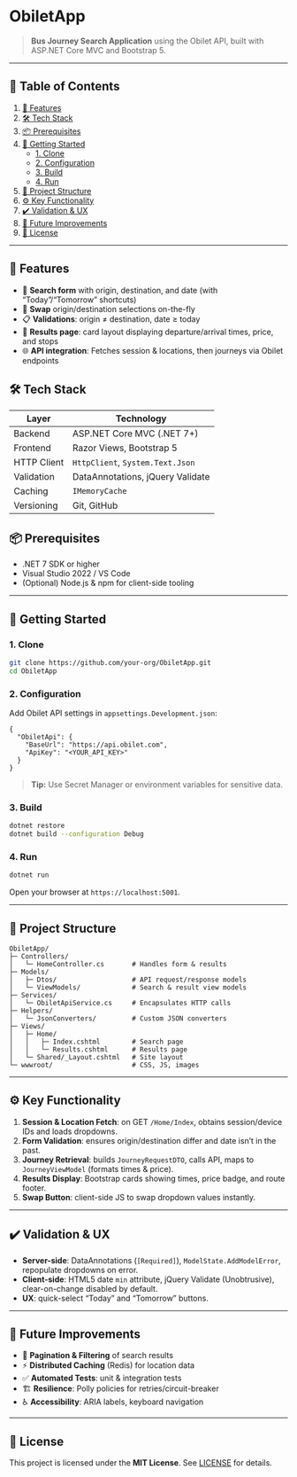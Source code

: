 # ObiletApp

> **Bus Journey Search Application** using the Obilet API, built with ASP.NET Core MVC and Bootstrap 5.

---

## 📝 Table of Contents

1. [🚀 Features](#🚀-features)
2. [🛠 Tech Stack](#🛠-tech-stack)
3. [📦 Prerequisites](#📦-prerequisites)
4. [🚀 Getting Started](#🚀-getting-started)
   - [1. Clone](#1-clone)
   - [2. Configuration](#2-configuration)
   - [3. Build](#3-build)
   - [4. Run](#4-run)
5. [📂 Project Structure](#📂-project-structure)
6. [⚙️ Key Functionality](#⚙️-key-functionality)
7. [✔️ Validation & UX](#✔️-validation--ux)
8. [🚧 Future Improvements](#🚧-future-improvements)
9. [📄 License](#📄-license)

---

## 🚀 Features

- 🎯 **Search form** with origin, destination, and date (with “Today”/“Tomorrow” shortcuts)
- 🔀 **Swap** origin/destination selections on-the-fly
- 📋 **Validations**: origin ≠ destination, date ≥ today
- 🚌 **Results page**: card layout displaying departure/arrival times, price, and stops
- 🌐 **API integration**: Fetches session & locations, then journeys via Obilet endpoints

## 🛠 Tech Stack

| Layer       | Technology                       |
| ----------- | -------------------------------- |
| Backend     | ASP.NET Core MVC (.NET 7+)       |
| Frontend    | Razor Views, Bootstrap 5         |
| HTTP Client | `HttpClient`, `System.Text.Json` |
| Validation  | DataAnnotations, jQuery Validate |
| Caching     | `IMemoryCache`                   |
| Versioning  | Git, GitHub                      |

## 📦 Prerequisites

- .NET 7 SDK or higher
- Visual Studio 2022 / VS Code
- (Optional) Node.js & npm for client-side tooling

---

## 🚀 Getting Started

### 1. Clone

```bash
git clone https://github.com/your-org/ObiletApp.git
cd ObiletApp
```

### 2. Configuration

Add Obilet API settings in `appsettings.Development.json`:

```jsonc
{
  "ObiletApi": {
    "BaseUrl": "https://api.obilet.com",
    "ApiKey": "<YOUR_API_KEY>"
  }
}
```

> **Tip:** Use Secret Manager or environment variables for sensitive data.

### 3. Build

```bash
dotnet restore
dotnet build --configuration Debug
```

### 4. Run

```bash
dotnet run
```

Open your browser at `https://localhost:5001`.

---

## 📂 Project Structure

```
ObiletApp/
├─ Controllers/
│   └─ HomeController.cs       # Handles form & results
├─ Models/
│   ├─ Dtos/                   # API request/response models
│   └─ ViewModels/             # Search & result view models
├─ Services/
│   └─ ObiletApiService.cs     # Encapsulates HTTP calls
├─ Helpers/
│   └─ JsonConverters/         # Custom JSON converters
├─ Views/
│   ├─ Home/
│   │   ├─ Index.cshtml        # Search page
│   │   └─ Results.cshtml      # Results page
│   └─ Shared/_Layout.cshtml   # Site layout
└─ wwwroot/                    # CSS, JS, images
```

---

## ⚙️ Key Functionality

1. **Session & Location Fetch**: on GET `/Home/Index`, obtains session/device IDs and loads dropdowns.
2. **Form Validation**: ensures origin/destination differ and date isn’t in the past.
3. **Journey Retrieval**: builds `JourneyRequestDTO`, calls API, maps to `JourneyViewModel` (formats times & price).
4. **Results Display**: Bootstrap cards showing times, price badge, and route footer.
5. **Swap Button**: client-side JS to swap dropdown values instantly.

---

## ✔️ Validation & UX

- **Server-side**: DataAnnotations (`[Required]`), `ModelState.AddModelError`, repopulate dropdowns on error.
- **Client-side**: HTML5 date `min` attribute, jQuery Validate (Unobtrusive), clear-on-change disabled by default.
- **UX**: quick-select “Today” and “Tomorrow” buttons.

---

## 🚧 Future Improvements

- 🔄 **Pagination & Filtering** of search results
- ⚡ **Distributed Caching** (Redis) for location data
- ✅ **Automated Tests**: unit & integration tests
- 🏗️ **Resilience**: Polly policies for retries/circuit-breaker
- ♿ **Accessibility**: ARIA labels, keyboard navigation

---

## 📄 License

This project is licensed under the **MIT License**. See [LICENSE](LICENSE) for details.

